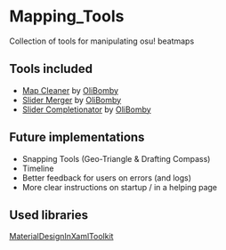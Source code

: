 # Mapping_Tools
Collection of tools for manipulating osu! beatmaps

## Tools included
- [Map Cleaner](https://github.com/OliBomby/Map-Cleaner) by [OliBomby](https://github.com/OliBomby) 
- [Slider Merger]() by [OliBomby](https://github.com/OliBomby) 
- [Slider Completionator]() by [OliBomby](https://github.com/OliBomby) 

## Future implementations
- Snapping Tools (Geo-Triangle & Drafting Compass)
- Timeline
- Better feedback for users on errors (and logs)
- More clear instructions on startup / in a helping page

## Used libraries
[MaterialDesignInXamlToolkit](https://github.com/MaterialDesignInXAML/MaterialDesignInXamlToolkit)
